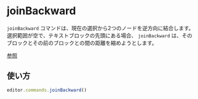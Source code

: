 # joinBackward

<!-- The `joinBackward` command joins two nodes backwards from the current selection. If the selection is empty and at the start of a textblock, `joinBackward` will try to reduce the distance between that block and the block before it. [See also](https://prosemirror.net/docs/ref/#commands.joinBackward) -->

`joinBackward` コマンドは、現在の選択から2つのノードを逆方向に結合します。 選択範囲が空で、テキストブロックの先頭にある場合、 `joinBackward` は、そのブロックとその前のブロックとの間の距離を縮めようとします。

[参照](https://prosemirror.net/docs/ref/#commands.joinBackward)

## 使い方

```js
editor.commands.joinBackward()
```
